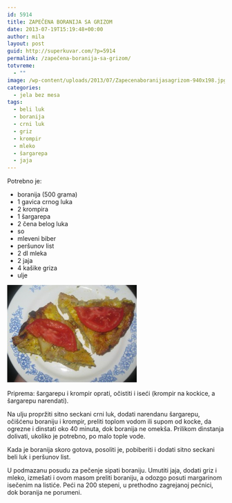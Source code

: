 ```yaml
---
id: 5914
title: ZAPEČENA BORANIJA SA GRIZOM
date: 2013-07-19T15:19:48+00:00
author: mila
layout: post
guid: http://superkuvar.com/?p=5914
permalink: /zapečena-boranija-sa-grizom/
totvreme:
  - ""
image: /wp-content/uploads/2013/07/Zapecenaboranijasagrizom-940x198.jpg
categories:
  - jela bez mesa
tags:
  - beli luk
  - boranija
  - crni luk
  - griz
  - krompir
  - mleko
  - šargarepa
  - jaja
---
```

Potrebno je:

  * boranija (500 grama)
  * 1 gavica crnog luka
  * 2 krompira
  * 1 šargarepa
  * 2 čena belog luka
  * so
  * mleveni biber
  * peršunov list
  * 2 dl mleka
  * 2 jaja
  * 4 kašike griza
  * ulje

<img class="alignnone size-medium wp-image-5915" src="/wp-content/uploads/2013/07/Zapecenaboranijasagrizom-300x225.jpg" alt="Zapecenaboranijasagrizom" width="300" height="225" /> 

Priprema: šargarepu i krompir oprati, očistiti i iseći (krompir na kockice, a šargarepu narendati).

Na ulju propržiti sitno seckani crni luk, dodati narendanu šargarepu, očišćenu boraniju i krompir, preliti toplom vodom ili supom od kocke, da ogrezne i dinstati oko 40 minuta, dok boranija ne omekša. Prilikom dinstanja dolivati, ukoliko je potrebno, po malo tople vode.

Kada je boranija skoro gotova, posoliti je, pobiberiti i dodati sitno seckani beli luk i peršunov list.

U podmazanu posudu za pečenje sipati boraniju. Umutiti jaja, dodati griz i mleko, izmešati i ovom masom preliti boraniju, a odozgo posuti margarinom isečenim na listiće. Peći na 200 stepeni, u prethodno zagrejanoj pećnici, dok boranija ne porumeni.